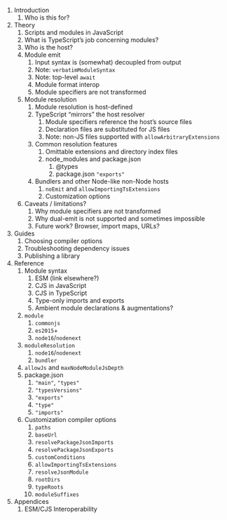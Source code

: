 1. Introduction
   1. Who is this for?
1. Theory
   1. Scripts and modules in JavaScript
   1. What is TypeScript’s job concerning modules?
   1. Who is the host?
   1. Module emit
      1. Input syntax is (somewhat) decoupled from output
      1. Note: `verbatimModuleSyntax`
      1. Note: top-level `await`
      1. Module format interop
      1. Module specifiers are not transformed
   1. Module resolution
      1. Module resolution is host-defined
      1. TypeScript “mirrors” the host resolver
         1. Module specifiers reference the host’s source files
         1. Declaration files are substituted for JS files
         1. Note: non-JS files supported with `allowArbitraryExtensions`
      1. Common resolution features
         1. Omittable extensions and directory index files
         1. node_modules and package.json
            1. @types
            1. package.json `"exports"`
      1. Bundlers and other Node-like non-Node hosts
         1. `noEmit` and `allowImportingTsExtensions`
         1. Customization options
   1. Caveats / limitations?
      1. Why module specifiers are not transformed
      1. Why dual-emit is not supported and sometimes impossible
      1. Future work? Browser, import maps, URLs?
1. Guides
   1. Choosing compiler options
   1. Troubleshooting dependency issues
   1. Publishing a library
1. Reference
   1. Module syntax
      1. ESM (link elsewhere?)
      1. CJS in JavaScript
      1. CJS in TypeScript
      1. Type-only imports and exports
      1. Ambient module declarations & augmentations?
    1. `module`
       1. `commonjs`
       1. `es2015`+
       1. `node16`/`nodenext`
    1. `moduleResolution`
       1. `node16`/`nodenext`
       1. `bundler`
    1. `allowJs` and `maxNodeModuleJsDepth`
    1. package.json
       1. `"main"`, `"types"`
       1. `"typesVersions"`
       1. `"exports"`
       1. `"type"`
       1. `"imports"`
    1. Customization compiler options
       1. `paths`
       1. `baseUrl`
       1. `resolvePackageJsonImports`
       1. `resolvePackageJsonExports`
       1. `customConditions`
       1. `allowImportingTsExtensions`
       1. `resolveJsonModule`
       1. `rootDirs`
       1. `typeRoots`
       1. `moduleSuffixes`
1. Appendices
   1. ESM/CJS Interoperability
